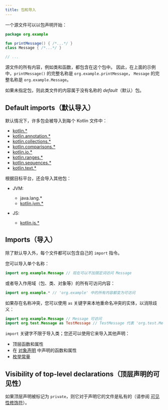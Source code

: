 ```yaml
---
title: 包和导入
---
```

一个源文件可以以包声明开始：

```kotlin
package org.example

fun printMessage() { /*...*/ }
class Message { /*...*/ }

// ...
```

源文件的所有内容，例如类和函数，都包含在这个包中。
因此，在上面的示例中，`printMessage()` 的完整名称是 `org.example.printMessage`，
`Message` 的完整名称是 `org.example.Message`。

如果未指定包，则此类文件的内容属于没有名称的 _default_（默认）包。

## Default imports（默认导入）

默认情况下，许多包会被导入到每个 Kotlin 文件中：

- [kotlin.*](https://kotlinlang.org/api/latest/jvm/stdlib/kotlin/index.html)
- [kotlin.annotation.*](https://kotlinlang.org/api/latest/jvm/stdlib/kotlin.annotation/index.html)
- [kotlin.collections.*](https://kotlinlang.org/api/latest/jvm/stdlib/kotlin.collections/index.html)
- [kotlin.comparisons.*](https://kotlinlang.org/api/latest/jvm/stdlib/kotlin.comparisons/index.html)
- [kotlin.io.*](https://kotlinlang.org/api/latest/jvm/stdlib/kotlin.io/index.html)
- [kotlin.ranges.*](https://kotlinlang.org/api/latest/jvm/stdlib/kotlin.ranges/index.html)
- [kotlin.sequences.*](https://kotlinlang.org/api/latest/jvm/stdlib/kotlin.sequences/index.html)
- [kotlin.text.*](https://kotlinlang.org/api/latest/jvm/stdlib/kotlin.text/index.html)

根据目标平台，还会导入其他包：

- JVM:
  - java.lang.*
  - [kotlin.jvm.*](https://kotlinlang.org/api/latest/jvm/stdlib/kotlin.jvm/index.html)

- JS:    
  - [kotlin.js.*](https://kotlinlang.org/api/latest/jvm/stdlib/kotlin.js/index.html)

## Imports（导入）

除了默认导入外，每个文件都可以包含自己的 `import` 指令。

您可以导入单个名称：

```kotlin
import org.example.Message // 现在可以不加限定词访问 Message
```

或者导入作用域（包、类、对象等）的所有可访问内容：

```kotlin
import org.example.* // 'org.example' 中的所有内容都变为可访问
```

如果存在名称冲突，您可以使用 `as` 关键字来本地重命名冲突的实体，以消除歧义：

```kotlin
import org.example.Message // Message 可访问
import org.test.Message as TestMessage // TestMessage 代表 'org.test.Message'
```

`import` 关键字不限于导入类；您还可以使用它来导入其他声明：

  * 顶层函数和属性
  * 在 [对象声明](object-declarations.md#object-declarations-overview) 中声明的函数和属性
  * [枚举常量](enum-classes.md)

## Visibility of top-level declarations（顶层声明的可见性）

如果顶层声明被标记为 `private`，则它对于声明它的文件是私有的（请参阅 [可见性修饰符](visibility-modifiers.md)）。
